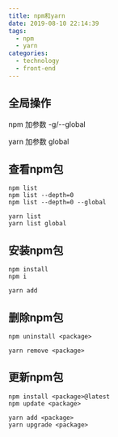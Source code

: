 ```yaml
---
title: npm和yarn
date: 2019-08-10 22:14:39
tags:
  - npm
  - yarn
categories:
  - technology
  - front-end
---
```

## 全局操作

npm 加参数 -g/--global

yarn 加参数 global

## 查看npm包
```
npm list
npm list --depth=0 
npm list --depth=0 --global

yarn list
yarn list global
```
## 安装npm包
```
npm install
npm i

yarn add
```
## 删除npm包
```
npm uninstall <package>

yarn remove <package>
```
## 更新npm包
```
npm install <package>@latest
npm update <package>

yarn add <package>
yarn upgrade <package>
```
